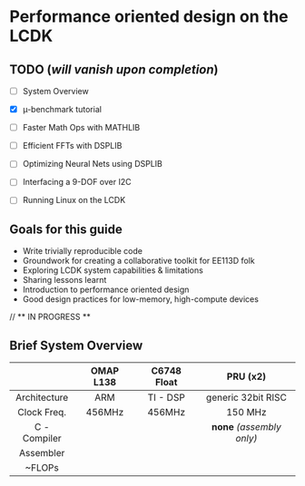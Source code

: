# Performance oriented design on the LCDK

## TODO (*will vanish upon completion*)
* [ ] System Overview
* [x] µ-benchmark tutorial
* [ ] Faster Math Ops with MATHLIB
* [ ] Efficient FFTs with DSPLIB
* [ ] Optimizing Neural Nets using DSPLIB
* [ ] Interfacing a 9-DOF over I2C
* [ ] Running Linux on the LCDK



## Goals for this guide
* Write trivially reproducible code
* Groundwork for creating a collaborative toolkit  for EE113D folk
* Exploring LCDK system capabilities & limitations
* Sharing lessons learnt
* Introduction to performance oriented design
* Good design practices for low-memory, high-compute devices


// ** IN PROGRESS **
## Brief System Overview

|               |   OMAP L138  |  C6748 Float  |   PRU (x2)   |
|:-------------:|:------------:|:-------------:|:------------:|
|  Architecture |     ARM      |    TI - DSP   | generic 32bit RISC  |
|  Clock Freq.  | 456MHz  |  456MHz | 150 MHz |
|  C - Compiler     |   |   | **none** *(assembly only)* |
|  Assembler    ||   |   |   
|    ~FLOPs      |||||
